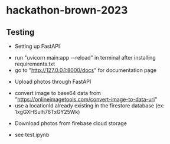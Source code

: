 # hackathon-brown-2023

## Testing
* Setting up FastAPI
- run "uvicorn main:app --reload" in terminal after installing requirements.txt
- go to "http://127.0.0.1:8000/docs" for documentation page

* Upload photos through FastAPI
- convert image to base64 data from "https://onlineimagetools.com/convert-image-to-data-uri"
- use a locationId already existing in the firestore database (ex: 1xgGXHSulh76TxGY25Wk)

* Download photos from firebase cloud storage
- see test.ipynb